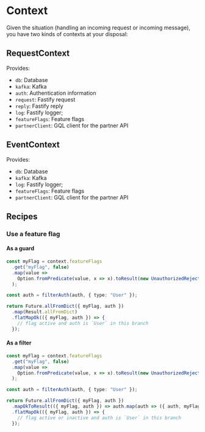 # Context

Given the situation (handling an incoming request or incoming message), you have two kinds of contexts at your disposal:

## RequestContext

Provides:

- `db`: Database
- `kafka`: Kafka
- `auth`: Authentication information
- `request`: Fastify request
- `reply`: Fastify reply
- `log`: Fastify logger;
- `featureFlags`: Feature flags
- `partnerClient`: GQL client for the partner API

## EventContext

Provides:

- `db`: Database
- `kafka`: Kafka
- `log`: Fastify logger;
- `featureFlags`: Feature flags
- `partnerClient`: GQL client for the partner API

## Recipes

### Use a feature flag

#### As a guard

```ts
const myFlag = context.featureFlags
  .get("myFlag", false)
  .map(value =>
    Option.fromPredicate(value, x => x).toResult(new UnauthorizedRejection()),
  );

const auth = filterAuth(auth, { type: "User" });

return Future.allFromDict({ myFlag, auth })
  .map(Result.allFromDict)
  .flatMapOk(({ myFlag, auth }) => {
    // flag active and auth is `User` in this branch
  });
```

#### As a filter

```ts
const myFlag = context.featureFlags
  .get("myFlag", false)
  .map(value =>
    Option.fromPredicate(value, x => x).toResult(new UnauthorizedRejection()),
  );

const auth = filterAuth(auth, { type: "User" });

return Future.allFromDict({ myFlag, auth })
  .mapOkToResult(({ myFlag, auth }) => auth.map(auth => ({ auth, myFlag })))
  .flatMapOk(({ myFlag, auth }) => {
    // flag active or inactive and auth is `User` in this branch
  });
```
